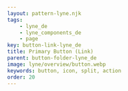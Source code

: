 ```yaml
---
layout: pattern-lyne.njk
tags: 
    - lyne_de
    - lyne_components_de
    - page
key: button-link-lyne_de
title: Primary Button (Link)
parent: button-folder-lyne_de
image: lyne/overview/button.webp
keywords: button, icon, split, action
order: 20
---
```

